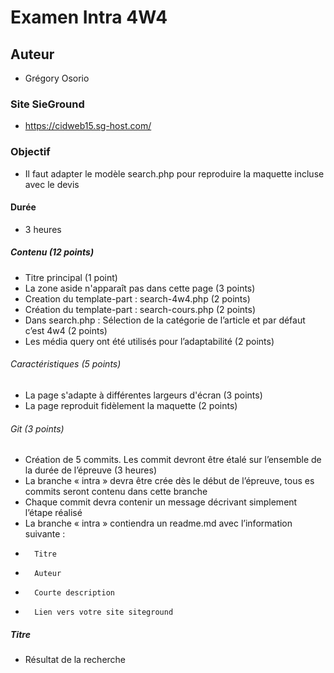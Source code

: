 # Examen Intra 4W4

## Auteur
- Grégory Osorio

### Site SieGround
- https://cidweb15.sg-host.com/

### Objectif
- Il faut adapter le modèle search.php pour reproduire la maquette incluse avec le devis

#### Durée
- 3 heures

##### Contenu (12 points)
- Titre principal (1 point)
- La zone aside n'apparaît pas dans cette page (3 points)
- Creation du template-part : search-4w4.php (2 points)
- Création du template-part : search-cours.php (2 points)
- Dans search.php : Sélection de la catégorie de l’article et par défaut c’est 4w4 (2 points)
- Les média query ont été utilisés pour l’adaptabilité (2 points)

###### Caractéristiques (5 points)
-	La page s'adapte à différentes largeurs d'écran (3 points)
-	La page reproduit fidèlement la maquette (2 points)

###### Git (3 points)
-	Création de 5 commits. Les commit devront être étalé sur l’ensemble de la durée de l’épreuve (3 heures)
-	La branche « intra » devra être crée dès le début de l’épreuve, tous es commits seront contenu dans cette branche
-	Chaque commit devra contenir un message décrivant simplement l’étape réalisé
-	La branche « intra » contiendra un readme.md avec l’information suivante :
-	    Titre
-	    Auteur
-	    Courte description
-	    Lien vers votre site siteground

##### Titre
- Résultat de la recherche

